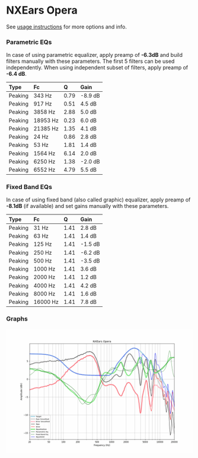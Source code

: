 # NXEars Opera
See [usage instructions](https://github.com/jaakkopasanen/AutoEq#usage) for more options and info.

### Parametric EQs
In case of using parametric equalizer, apply preamp of **-6.3dB** and build filters manually
with these parameters. The first 5 filters can be used independently.
When using independent subset of filters, apply preamp of **-6.4 dB**.

| Type    | Fc       |    Q | Gain    |
|:--------|:---------|:-----|:--------|
| Peaking | 343 Hz   | 0.79 | -8.9 dB |
| Peaking | 917 Hz   | 0.51 | 4.5 dB  |
| Peaking | 3858 Hz  | 2.88 | 5.0 dB  |
| Peaking | 18953 Hz | 0.23 | 6.0 dB  |
| Peaking | 21385 Hz | 1.35 | 4.1 dB  |
| Peaking | 24 Hz    | 0.86 | 2.8 dB  |
| Peaking | 53 Hz    | 1.81 | 1.4 dB  |
| Peaking | 1564 Hz  | 6.14 | 2.0 dB  |
| Peaking | 6250 Hz  | 1.38 | -2.0 dB |
| Peaking | 6552 Hz  | 4.79 | 5.5 dB  |

### Fixed Band EQs
In case of using fixed band (also called graphic) equalizer, apply preamp of **-8.1dB**
(if available) and set gains manually with these parameters.

| Type    | Fc       |    Q | Gain    |
|:--------|:---------|:-----|:--------|
| Peaking | 31 Hz    | 1.41 | 2.8 dB  |
| Peaking | 63 Hz    | 1.41 | 1.4 dB  |
| Peaking | 125 Hz   | 1.41 | -1.5 dB |
| Peaking | 250 Hz   | 1.41 | -6.2 dB |
| Peaking | 500 Hz   | 1.41 | -3.5 dB |
| Peaking | 1000 Hz  | 1.41 | 3.6 dB  |
| Peaking | 2000 Hz  | 1.41 | 1.2 dB  |
| Peaking | 4000 Hz  | 1.41 | 4.2 dB  |
| Peaking | 8000 Hz  | 1.41 | 1.6 dB  |
| Peaking | 16000 Hz | 1.41 | 7.8 dB  |

### Graphs
![](./NXEars%20Opera.png)